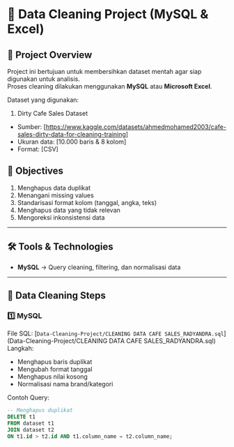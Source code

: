 # 🧹 Data Cleaning Project (MySQL & Excel)

## 📌 Project Overview
Project ini bertujuan untuk membersihkan dataset mentah agar siap digunakan untuk analisis.  
Proses cleaning dilakukan menggunakan **MySQL** atau **Microsoft Excel**.

Dataset yang digunakan:
1. Dirty Cafe Sales Dataset
- Sumber: [https://www.kaggle.com/datasets/ahmedmohamed2003/cafe-sales-dirty-data-for-cleaning-training]
- Ukuran data: [10.000 baris & 8 kolom] 
- Format: [CSV]

## 🎯 Objectives
1. Menghapus data duplikat
2. Menangani missing values
3. Standarisasi format kolom (tanggal, angka, teks)
4. Menghapus data yang tidak relevan
5. Mengoreksi inkonsistensi data

---

## 🛠 Tools & Technologies
- **MySQL** → Query cleaning, filtering, dan normalisasi data

---

## 📂 Data Cleaning Steps

### 1️⃣ MySQL
File SQL: [`Data-Cleaning-Project/CLEANING DATA CAFE SALES_RADYANDRA.sql`](Data-Cleaning-Project/CLEANING DATA CAFE SALES_RADYANDRA.sql)  
Langkah:
- Menghapus baris duplikat
- Mengubah format tanggal
- Menghapus nilai kosong
- Normalisasi nama brand/kategori

Contoh Query:
```sql
-- Menghapus duplikat
DELETE t1
FROM dataset t1
JOIN dataset t2 
ON t1.id > t2.id AND t1.column_name = t2.column_name;

